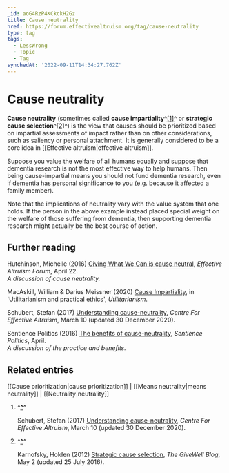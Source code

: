 ```yaml
---
_id: aoG4RzP4KCkckH2Gz
title: Cause neutrality
href: https://forum.effectivealtruism.org/tag/cause-neutrality
type: tag
tags:
  - LessWrong
  - Topic
  - Tag
synchedAt: '2022-09-11T14:34:27.762Z'
---
```

# Cause neutrality

**Cause neutrality** (sometimes called **cause impartiality**^[\[1\]](#fn4496lhu6ztv)^ or **strategic cause selection**^[\[2\]](#fnlmoi20qa9va)^) is the view that causes should be prioritized based on impartial assessments of impact rather than on other considerations, such as saliency or personal attachment. It is generally considered to be a core idea in [[Effective altruism|effective altruism]].

Suppose you value the welfare of all humans equally and suppose that dementia research is not the most effective way to help humans. Then being cause-impartial means you should not fund dementia research, even if dementia has personal significance to you (e.g. because it affected a family member).

Note that the implications of neutrality vary with the value system that one holds. If the person in the above example instead placed special weight on the welfare of those suffering from dementia, then supporting dementia research might actually be the best course of action.

Further reading
---------------

Hutchinson, Michelle (2016) [Giving What We Can is cause neutral](https://forum.effectivealtruism.org/posts/tLdtftZakmpWq73kA/giving-what-we-can-is-cause-neutral), *Effective Altruism Forum*, April 22.  
*A discussion of cause neutrality.*

MacAskill, William & Darius Meissner (2020) [Cause Impartiality](https://www.utilitarianism.net/utilitarianism-and-practical-ethics#cause-impartiality), in 'Utilitarianism and practical ethics', *Utilitarianism*.

Schubert, Stefan (2017) [Understanding cause-neutrality](https://www.centreforeffectivealtruism.org/blog/understanding-cause-neutrality), *Centre For Effective Altruism*, March 10 (updated 30 December 2020).

Sentience Politics (2016) [The benefits of cause-neutrality](https://web.archive.org/web/20160403060915/http://sentience-politics.org/en/philosophy/the-benefits-of-cause-neutrality/), *Sentience Politics*, April.  
*A discussion of the practice and benefits.*

Related entries
---------------

[[Cause prioritization|cause prioritization]] | [[Means neutrality|means neutrality]] | [[Neutrality|neutrality]]

1.  ^**[^](#fnref4496lhu6ztv)**^
    
    Schubert, Stefan (2017) [Understanding cause-neutrality](https://www.centreforeffectivealtruism.org/blog/understanding-cause-neutrality), *Centre For Effective Altruism*, March 10 (updated 30 December 2020).
    
2.  ^**[^](#fnreflmoi20qa9va)**^
    
    Karnofsky, Holden (2012) [Strategic cause selection](https://blog.givewell.org/2012/05/02/strategic-cause-selection/), *The GiveWell Blog*, May 2 (updated 25 July 2016).
